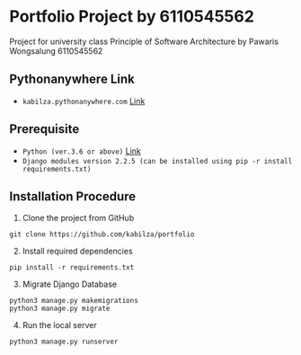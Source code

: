 # Portfolio Project by 6110545562

Project for university class Principle of Software Architecture by Pawaris Wongsalung 6110545562

## Pythonanywhere Link

- `kabilza.pythonanywhere.com` [Link](http://kabilza.pythonanywhere.com/home)

## Prerequisite

- `Python (ver.3.6 or above)` [Link](https://www.python.org/downloads/)
- `Django modules version 2.2.5 (can be installed using pip -r install requirements.txt)`

## Installation Procedure
1.  Clone the project from GitHub

```
git clone https://github.com/kabilza/portfolio
```

2.  Install required dependencies

```
pip install -r requirements.txt
```

3.  Migrate Django Database

```
python3 manage.py makemigrations
python3 manage.py migrate
```

4. Run the local server

```
python3 manage.py runserver
```